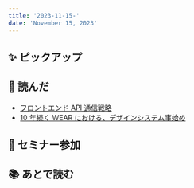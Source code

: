 ```yaml
---
title: '2023-11-15-'
date: 'November 15, 2023'
---
```


## ✨ ピックアップ

## 👀 読んだ

- [フロントエンド API 通信戦略](https://zenn.dev/sutamac/articles/27246dfe1b5a8e)
- [10 年続く WEAR における、デザインシステム事始め](https://techblog.zozo.com/entry/wear-design-system-first)

## 🚶 セミナー参加

## 📚 あとで読む
